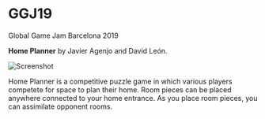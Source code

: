 # GGJ19
Global Game Jam Barcelona 2019

**Home Planner** by Javier Agenjo and David León.

![Screenshot](https://i.imgur.com/3Plnctb.jpg)

Home Planner is a competitive puzzle game in which various players competete for space to plan their home.
Room pieces can be placed anywhere connected to your home entrance. As you place room pieces, you can assimilate opponent rooms.
